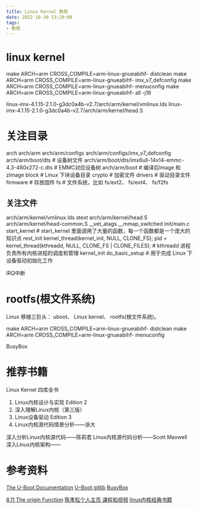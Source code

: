 ```yaml
---
title: Linux Kernal 教程
date: 2022-10-30 13:29:08
tags:
- 教程
---
```


# linux kernel

make ARCH=arm CROSS_COMPILE=arm-linux-gnueabihf- distclean
make ARCH=arm CROSS_COMPILE=arm-linux-gnueabihf- imx_v7_defconfig
make ARCH=arm CROSS_COMPILE=arm-linux-gnueabihf- menuconfig
make ARCH=arm CROSS_COMPILE=arm-linux-gnueabihf- all -j16



linux-imx-4.1.15-2.1.0-g3dc0a4b-v2.7/arch/arm/kernel/vmlinux.lds
linux-imx-4.1.15-2.1.0-g3dc0a4b-v2.7/arch/arm/kernel/head.S
# 关注目录

arch
arch/arm
arch/arm/configs 
arch/arm/configs/imx_v7_defconfig
arch/arm/boot/dts  # 设备树文件
arch/arm/boot/dts/imx6ull-14x14-emmc-4.3-480x272-c.dts # EMMC对应设备树
arch/arm/boot # 编译后Image 和 zImage 
block # Linux 下块设备目录
crypto # 加密文件
drivers # 驱动目录文件
firmware # 存放固件
fs # 文件系统，比如 fs/ext2、 fs/ext4、 fs/f2fs 




## 关注文件

arch/arm/kernel/vmlinux.lds
stext
arch/arm/kernel/head.S
arch/arm/kernel/head-common.S 
__vet_atags 
__mmap_switched
init/main.c
start_kernel  # start_kernel 里面调用了大量的函数，每一个函数都是一个庞大的知识点
rest_init
kernel_thread(kernel_init, NULL, CLONE_FS);
pid = kernel_thread(kthreadd, NULL, CLONE_FS | CLONE_FILES); # kthreadd 进程负责所有内核进程的调度和管理
kernel_init
do_basic_setup # 用于完成 Linux 下设备驱动初始化工作




IRQ中断


#  rootfs(根文件系统)

Linux 移植三巨头： uboot、 Linux kernel、 rootfs(根文件系统)。


make ARCH=arm CROSS_COMPILE=arm-linux-gnueabihf- distclean
make ARCH=arm CROSS_COMPILE=arm-linux-gnueabihf- menuconfig



BusyBox


# 推荐书籍

Linux Kernel 四库全书

1. Linux内核设计与实现 Edition 2
2. 深入理解Linux内核（第三版）   
3. Linux设备驱动 Edition 3
4. Linux内核源代码情景分析——浙大

深入分析Linux内核源代码——陈莉君
Linux内核源代码分析——Scott Maxwell
深入Linux内核架构——

# 参考资料
[The U-Boot Documentation](https://docs.u-boot.org/en/latest/index.html)
[U-Boot gitlib](https://source.denx.de/u-boot/u-boot)
[BusyBox](https://www.busybox.net/)

[8.11 The origin Function](https://www.gnu.org/software/make/manual/html_node/Origin-Function.html)
[陈孝松个人主页 课程和视频](https://chenxiaosong.com/courses.html)
[linux内核经典书籍](https://zhuanlan.zhihu.com/p/34977296)

